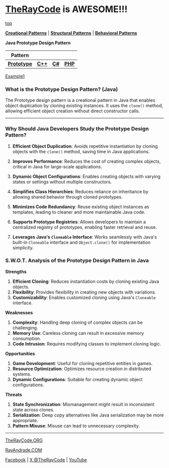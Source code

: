 # [TheRayCode](../../../README.md) is AWESOME!!!

[top](../README.md)

**[Creational Patterns](../README.md)** | **[Structural Patterns](../../Structural/README.md)** | **[Behavioral Patterns](../../Behavioral/README.md)**

**Java Prototype Design Pattern**

|Pattern|   |   |   |
|---|---|---|---|
|  [**Prototype**](README.md) | [**C++**](../../../CPP/Creational/Prototype/README.md) | [**C#**](../../../Csharp/Creational/Prototype/README.md) | [**PHP**](../../../PHP/Creational/Prototype/README.md) |

[Example1](Example1/)

### What is the Prototype Design Pattern? (Java)
The Prototype design pattern is a creational pattern in Java that enables object duplication by cloning existing instances. It uses the `clone()` method, allowing efficient object creation without direct constructor calls.

---

### Why Should Java Developers Study the Prototype Design Pattern?
1. **Efficient Object Duplication**: Avoids repetitive instantiation by cloning objects with the `clone()` method, saving time in Java applications.

2. **Improves Performance**: Reduces the cost of creating complex objects, critical in Java for large-scale applications.

3. **Dynamic Object Configurations**: Enables creating objects with varying states or settings without multiple constructors.

4. **Simplifies Class Hierarchies**: Reduces reliance on inheritance by allowing shared behavior through cloned prototypes.

5. **Minimizes Code Redundancy**: Reuse existing object instances as templates, leading to cleaner and more maintainable Java code.

6. **Supports Prototype Registries**: Allows developers to maintain a centralized registry of prototypes, enabling faster retrieval and reuse.

7. **Leverages Java's `Cloneable` Interface**: Works seamlessly with Java's built-in `Cloneable` interface and `Object.clone()` for implementation simplicity.

### **S.W.O.T. Analysis of the Prototype Design Pattern in Java**

**Strengths**  
1. **Efficient Cloning**: Reduces instantiation costs by cloning existing Java objects.  
2. **Flexibility**: Provides flexibility in creating new objects with variations.  
3. **Customizability**: Enables customized cloning using Java's `Cloneable` interface.

**Weaknesses**  
1. **Complexity**: Handling deep cloning of complex objects can be challenging.  
2. **Memory Use**: Careless cloning can result in excessive memory consumption.  
3. **Code Intrusion**: Requires modifying classes to implement cloning logic.

**Opportunities**  
1. **Game Development**: Useful for cloning repetitive entities in games.  
2. **Resource Optimization**: Optimizes resource creation in distributed systems.  
3. **Dynamic Configurations**: Suitable for creating dynamic object configurations.

**Threats**  
1. **State Synchronization**: Mismanagement might result in inconsistent state across clones.  
2. **Serialization**: Deep copy alternatives like Java serialization may be more appropriate.  
3. **Pattern Misuse**: Misuse can lead to unnecessary complexity.

---

[TheRayCode.ORG](https://www.TheRayCode.org)  

[RayAndrade.COM](https://www.RayAndrade.com)

[Facebook](https://www.facebook.com/TheRayCode/) | [X @TheRayCode](https://www.x.com/TheRayCode/) | [YouTube](https://www.youtube.com/TheRayCode/)
